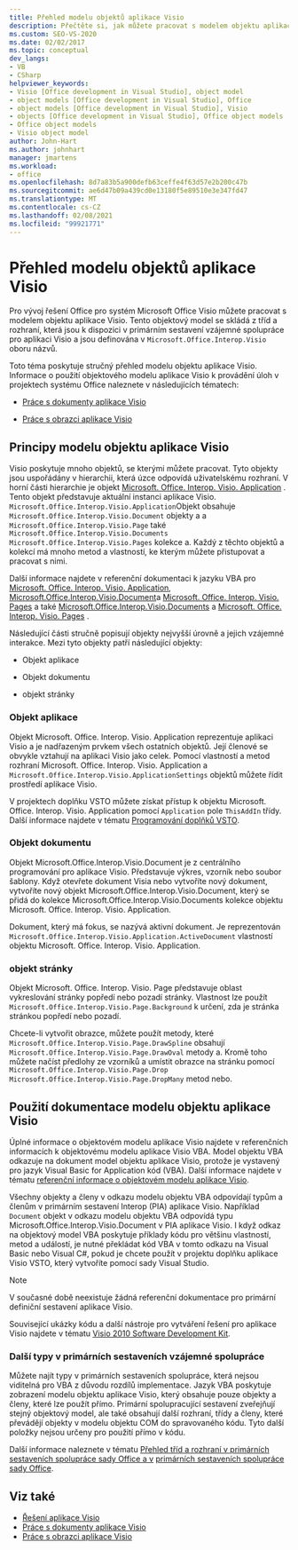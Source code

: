 ```yaml
---
title: Přehled modelu objektů aplikace Visio
description: Přečtěte si, jak můžete pracovat s modelem objektu aplikace Visio pro vývoj řešení Office pro aplikaci Microsoft Visio.
ms.custom: SEO-VS-2020
ms.date: 02/02/2017
ms.topic: conceptual
dev_langs:
- VB
- CSharp
helpviewer_keywords:
- Visio [Office development in Visual Studio], object model
- object models [Office development in Visual Studio], Office
- object models [Office development in Visual Studio], Visio
- objects [Office development in Visual Studio], Office object models
- Office object models
- Visio object model
author: John-Hart
ms.author: johnhart
manager: jmartens
ms.workload:
- office
ms.openlocfilehash: 8d7a83b5a900defb63ceffe4f63d57e2b200c47b
ms.sourcegitcommit: ae6d47b09a439cd0e13180f5e89510e3e347fd47
ms.translationtype: MT
ms.contentlocale: cs-CZ
ms.lasthandoff: 02/08/2021
ms.locfileid: "99921771"
---
```

# <a name="visio-object-model-overview"></a>Přehled modelu objektů aplikace Visio
  Pro vývoj řešení Office pro systém Microsoft Office Visio můžete pracovat s modelem objektu aplikace Visio. Tento objektový model se skládá z tříd a rozhraní, která jsou k dispozici v primárním sestavení vzájemné spolupráce pro aplikaci Visio a jsou definována v `Microsoft.Office.Interop.Visio` oboru názvů.

 Toto téma poskytuje stručný přehled modelu objektu aplikace Visio. Informace o použití objektového modelu aplikace Visio k provádění úloh v projektech systému Office naleznete v následujících tématech:

- [Práce s dokumenty aplikace Visio](../vsto/working-with-visio-documents.md)

- [Práce s obrazci aplikace Visio](../vsto/working-with-visio-shapes.md)

## <a name="understand-the-visio-object-model"></a>Principy modelu objektu aplikace Visio
 Visio poskytuje mnoho objektů, se kterými můžete pracovat. Tyto objekty jsou uspořádány v hierarchii, která úzce odpovídá uživatelskému rozhraní. V horní části hierarchie je objekt [Microsoft. Office. Interop. Visio. Application](/office/vba/api/Visio.Application) . Tento objekt představuje aktuální instanci aplikace Visio. `Microsoft.Office.Interop.Visio.Application`Objekt obsahuje `Microsoft.Office.Interop.Visio.Document` objekty a a `Microsoft.Office.Interop.Visio.Page` také `Microsoft.Office.Interop.Visio.Documents` `Microsoft.Office.Interop.Visio.Pages` kolekce a. Každý z těchto objektů a kolekcí má mnoho metod a vlastností, ke kterým můžete přistupovat a pracovat s nimi.

 Další informace najdete v referenční dokumentaci k jazyku VBA pro [Microsoft. Office. Interop. Visio. Application](/office/vba/api/Visio.Application), [Microsoft.Office.Interop.Visio.Document](/office/vba/api/Visio.Document)a [Microsoft. Office. Interop. Visio. Pages](/office/vba/api/Visio.Page) a také [Microsoft.Office.Interop.Visio.Documents](/office/vba/api/Visio.Documents) a [Microsoft. Office. Interop. Visio. Pages](/office/vba/api/Visio.Pages) .

 Následující části stručně popisují objekty nejvyšší úrovně a jejich vzájemné interakce. Mezi tyto objekty patří následující objekty:

- Objekt aplikace

- Objekt dokumentu

- objekt stránky

### <a name="application-object"></a>Objekt aplikace
 Objekt Microsoft. Office. Interop. Visio. Application reprezentuje aplikaci Visio a je nadřazeným prvkem všech ostatních objektů. Její členové se obvykle vztahují na aplikaci Visio jako celek. Pomocí vlastností a metod rozhraní Microsoft. Office. Interop. Visio. Application a `Microsoft.Office.Interop.Visio.ApplicationSettings` objektů můžete řídit prostředí aplikace Visio.

 V projektech doplňku VSTO můžete získat přístup k objektu Microsoft. Office. Interop. Visio. Application pomocí `Application` pole `ThisAddIn` třídy. Další informace najdete v tématu [Programování doplňků VSTO](../vsto/programming-vsto-add-ins.md).

### <a name="document-object"></a>Objekt dokumentu
 Objekt Microsoft.Office.Interop.Visio.Document je z centrálního programování pro aplikace Visio. Představuje výkres, vzorník nebo soubor šablony. Když otevřete dokument Visia nebo vytvoříte nový dokument, vytvoříte nový objekt Microsoft.Office.Interop.Visio.Document, který se přidá do kolekce Microsoft.Office.Interop.Visio.Documents kolekce objektu Microsoft. Office. Interop. Visio. Application.

 Dokument, který má fokus, se nazývá aktivní dokument. Je reprezentován `Microsoft.Office.Interop.Visio.Application.ActiveDocument` vlastností objektu Microsoft. Office. Interop. Visio. Application.

### <a name="page-object"></a>objekt stránky
 Objekt Microsoft. Office. Interop. Visio. Page představuje oblast vykreslování stránky popředí nebo pozadí stránky. Vlastnost lze použít `Microsoft.Office.Interop.Visio.Page.Background` k určení, zda je stránka stránkou popředí nebo pozadí.

 Chcete-li vytvořit obrazce, můžete použít metody, které `Microsoft.Office.Interop.Visio.Page.DrawSpline` obsahují `Microsoft.Office.Interop.Visio.Page.DrawOval` metody a. Kromě toho můžete načíst předlohy ze vzorníků a umístit obrazce na stránku pomocí `Microsoft.Office.Interop.Visio.Page.Drop` `Microsoft.Office.Interop.Visio.Page.DropMany` metod nebo.

## <a name="use-the-visio-object-model-documentation"></a>Použití dokumentace modelu objektu aplikace Visio
 Úplné informace o objektovém modelu aplikace Visio najdete v referenčních informacích k objektovému modelu aplikace Visio VBA. Model objektu VBA odkazuje na dokument model objektu aplikace Visio, protože je vystavený pro jazyk Visual Basic for Application kód (VBA). Další informace najdete v tématu [referenční informace o objektovém modelu aplikace Visio](/office/vba/api/overview/visio/object-model).

 Všechny objekty a členy v odkazu modelu objektu VBA odpovídají typům a členům v primárním sestavení Interop (PIA) aplikace Visio. Například `Document` objekt v odkazu modelu objektu VBA odpovídá typu Microsoft.Office.Interop.Visio.Document v PIA aplikace Visio. I když odkaz na objektový model VBA poskytuje příklady kódu pro většinu vlastností, metod a událostí, je nutné překládat kód VBA v tomto odkazu na Visual Basic nebo Visual C#, pokud je chcete použít v projektu doplňku aplikace Visio VSTO, který vytvoříte pomocí sady Visual Studio.

> [!NOTE]
> V současné době neexistuje žádná referenční dokumentace pro primární definiční sestavení aplikace Visio.

 Související ukázky kódu a další nástroje pro vytváření řešení pro aplikace Visio najdete v tématu [Visio 2010 Software Development Kit](https://www.microsoft.com/download/details.aspx?id=12365).

### <a name="additional-types-in-primary-interop-assemblies"></a>Další typy v primárních sestaveních vzájemné spolupráce
 Můžete najít typy v primárních sestaveních spolupráce, která nejsou viditelná pro VBA z důvodu rozdílů implementace. Jazyk VBA poskytuje zobrazení modelu objektu aplikace Visio, který obsahuje pouze objekty a členy, které lze použít přímo. Primární spolupracující sestavení zveřejňují stejný objektový model, ale také obsahují další rozhraní, třídy a členy, které převádějí objekty v modelu objektu COM do spravovaného kódu. Tyto další položky nejsou určeny pro použití přímo v kódu.

 Další informace naleznete v tématu [Přehled tříd a rozhraní v primárních sestaveních spolupráce sady Office a v](/previous-versions/office/office-12/ms247299(v=office.12)) [primárních sestaveních spolupráce sady Office](../vsto/office-primary-interop-assemblies.md).

## <a name="see-also"></a>Viz také
- [Řešení aplikace Visio](../vsto/visio-solutions.md)
- [Práce s dokumenty aplikace Visio](../vsto/working-with-visio-documents.md)
- [Práce s obrazci aplikace Visio](../vsto/working-with-visio-shapes.md)

